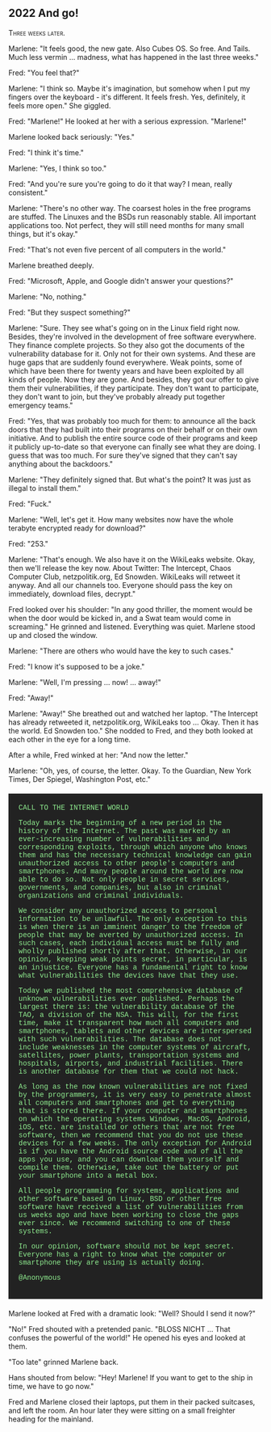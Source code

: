 ## **2022** And go!  

<span style="font-variant:small-caps;">Three weeks later.</span>

Marlene: "It feels good, the new gate.
Also Cubes OS.
So free.
And Tails.
Much less vermin ... madness, what has happened in the last three weeks."

Fred: "You feel that?"

Marlene: "I think so.
Maybe it's imagination, but somehow when I put my fingers over the keyboard - it's different.
It feels fresh.
Yes, definitely, it feels more open."
She giggled.

Fred: "Marlene!" He looked at her with a serious expression.
"Marlene!"

Marlene looked back seriously: "Yes."

Fred: "I think it's time."

Marlene: "Yes, I think so too."

Fred: "And you're sure you're going to do it that way?
I mean, really consistent."

Marlene: "There's no other way.
The coarsest holes in the free programs are stuffed.
The Linuxes and the BSDs run reasonably stable.
All important applications too.
Not perfect, they will still need months for many small things, but it's okay."

Fred: "That's not even five percent of all computers in the world."

Marlene breathed deeply.

Fred: "Microsoft, Apple, and Google didn't answer your questions?"

Marlene: "No, nothing."

Fred: "But they suspect something?"

Marlene: "Sure.
They see what's going on in the Linux field right now.
Besides, they're involved in the development of free software everywhere.
They finance complete projects.
So they also got the documents of the vulnerability database for it.
Only not for their own systems.
And these are huge gaps that are suddenly found everywhere.
Weak points, some of which have been there for twenty years and have been exploited by all kinds of people.
Now they are gone.
And besides, they got our offer to give them their vulnerabilities, if they participate.
They don't want to participate, they don't want to join, but they've probably already put together emergency teams."

Fred: "Yes, that was probably too much for them: to announce all the back doors that they had built into their programs on their behalf or on their own initiative.
And to publish the entire source code of their programs and keep it publicly up-to-date so that everyone can finally see what they are doing.
I guess that was too much.
For sure they've signed that they can't say anything about the backdoors."

Marlene: "They definitely signed that.
But what's the point?
It was just as illegal to install them."

Fred: "Fuck."

Marlene: "Well, let's get it.
How many websites now have the whole terabyte encrypted ready for download?"

Fred: "253."

Marlene: "That's enough.
We also have it on the WikiLeaks website.
Okay, then we'll release the key now.
About Twitter: The Intercept, Chaos Computer Club, netzpolitik.org, Ed Snowden.
WikiLeaks will retweet it anyway.
And all our channels too.
Everyone should pass the key on immediately, download files, decrypt."

Fred looked over his shoulder: "In any good thriller, the moment would be when the door would be kicked in, and a Swat team would come in screaming."
He grinned and listened.
Everything was quiet.
Marlene stood up and closed the window.

Marlene: "There are others who would have the key to such cases."

Fred: "I know it's supposed to be a joke."

Marlene: "Well, I'm pressing ... now! ... away!"

Fred: "Away!"

Marlene: "Away!"
She breathed out and watched her laptop.
"The Intercept has already retweeted it, netzpolitik.org, WikiLeaks too ... Okay.
Then it has the world. Ed Snowden too."
She nodded to Fred, and they both looked at each other in the eye for a long time.

After a while, Fred winked at her: "And now the letter."

Marlene: "Oh, yes, of course, the letter.
Okay.
To the Guardian, New York Times, Der Spiegel, Washington Post, etc."

<div style="background-color: #222; color: lightgreen; padding: 20px; margin: 20px 0; font-family: 'Courier New'">
CALL TO THE INTERNET WORLD

Today marks the beginning of a new period in the history of the Internet. The past was marked by an ever-increasing number of vulnerabilities and corresponding exploits, through which anyone who knows them and has the necessary technical knowledge can gain unauthorized access to other people's computers and smartphones. And many people around the world are now able to do so. Not only people in secret services, governments, and companies, but also in criminal organizations and criminal individuals.

We consider any unauthorized access to personal information to be unlawful. The only exception to this is when there is an imminent danger to the freedom of people that may be averted by unauthorized access. In such cases, each individual access must be fully and wholly published shortly after that. Otherwise, in our opinion, keeping weak points secret, in particular, is an injustice. Everyone has a fundamental right to know what vulnerabilities the devices have that they use.

Today we published the most comprehensive database of unknown vulnerabilities ever published. Perhaps the largest there is: the vulnerability database of the TAO, a division of the NSA. This will, for the first time, make it transparent how much all computers and smartphones, tablets and other devices are interspersed with such vulnerabilities. The database does not include weaknesses in the computer systems of aircraft, satellites, power plants, transportation systems and hospitals, airports, and industrial facilities. There is another database for them that we could not hack.

As long as the now known vulnerabilities are not fixed by the programmers, it is very easy to penetrate almost all computers and smartphones and get to everything that is stored there. If your computer and smartphones on which the operating systems Windows, MacOS, Android, iOS, etc. are installed or others that are not free software, then we recommend that you do not use these devices for a few weeks. The only exception for Android is if you have the Android source code and of all the apps you use, and you can download them yourself and compile them. Otherwise, take out the battery or put your smartphone into a metal box.

All people programming for systems, applications and other software based on Linux, BSD or other free software have received a list of vulnerabilities from us weeks ago and have been working to close the gaps ever since. We recommend switching to one of these systems.

In our opinion, software should not be kept secret. Everyone has a right to know what the computer or smartphone they are using is actually doing.

@Anonymous 
</div>
Marlene looked at Fred with a dramatic look: "Well?
Should I send it now?"

"No!" Fred shouted with a pretended panic.
"BLOSS NICHT ... That confuses the powerful of the world!"
He opened his eyes and looked at them.

"Too late" grinned Marlene back.

Hans shouted from below: "Hey! Marlene! If you want to get to the ship in time, we have to go now." 

Fred and Marlene closed their laptops, put them in their packed suitcases, and left the room.
An hour later they were sitting on a small freighter heading for the mainland.
